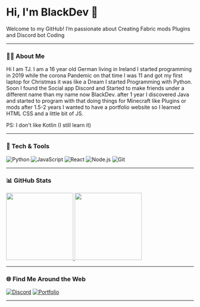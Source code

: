 # Hi, I'm BlackDev 👋

Welcome to my GitHub! I’m passionate about Creating Fabric mods Plugins and Discord bot Coding

---

### 🧑‍💻 About Me

Hi I am TJ. I am a 16 year old German living in Ireland I started programming in 2019 while the corona Pandemic on that time I was 11 and got my first laptop for Christmas it was like a Dream I started Programming with Python. Soon I found the Social app Discord and Started to make friends under a different name than my name now BlackDev. after 1 year I discovered Java and started to program with that doing things for Minecraft like Plugins or mods after 1.5-2 years I wanted to have a portfolio website so I learned HTML CSS and a little bit of JS. 

PS: I don't like Kotlin (I still learn it)

---

### 🔧 Tech & Tools

![Python](https://img.shields.io/badge/-Python-333?style=for-the-badge&logo=python)
![JavaScript](https://img.shields.io/badge/-JavaScript-333?style=for-the-badge&logo=javascript)
![React](https://img.shields.io/badge/-React-333?style=for-the-badge&logo=react)
![Node.js](https://img.shields.io/badge/-Node.js-333?style=for-the-badge&logo=node.js)
![Git](https://img.shields.io/badge/-Git-333?style=for-the-badge&logo=git)

---

### 📊 GitHub Stats

<a href="https://github.com/BlackDevLabs">
  <img height="180em" src="https://github-readme-stats.vercel.app/api?username=BlackDevReal&show_icons=true&theme=github_dark&hide_border=true&include_all_commits=true&count_private=true"/>
  <img height="180em" src="https://github-readme-stats.vercel.app/api/top-langs/?username=BlackDevReal&layout=compact&theme=github_dark&hide_border=true"/>
</a>

---

### 🌐 Find Me Around the Web

[![Discord](https://dcbadge.limes.pink/api/shield/1266421704536887337)]()
[![Portfolio](https://img.shields.io/badge/Portfolio-Website-blue?style=flat&logo=google-chrome)](https://blackdev.xyz)

---
